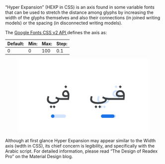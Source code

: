 
“Hyper Expansion” (HEXP in CSS) is an axis found in some variable fonts that can be used to stretch the distance among glyphs by increasing the width of the glyphs themselves and also their connections (in joined writing models) or the spacing (in disconnected writing models).

The [Google Fonts CSS v2 API ](https://developers.google.com/fonts/docs/css2) defines the axis as:

| Default: | Min: | Max: | Step: |
| --- | --- | --- | --- |
| 0 | 0 | 100 | 0.1 |

<figure>

![An image showing two type specimens, each with an axis slider underneath. The specimen on the left shows the effects of the axis’ lowest value. The specimen on the right shows the effects of the axis’ highest value.](images/thumbnail.svg)

</figure>

Although at first glance Hyper Expansion may appear similar to the Width axis (wdth in CSS), its chief concern is legibility, and specifically with the Arabic script. For detailed information, please read “The Design of Readex Pro” on the Material Design blog.